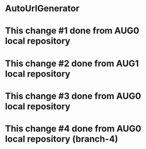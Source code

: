 # AutoUrlGenerator
# This change #1 done from AUG0 local repository
# This change #2 done from AUG1 local repository
# This change #3 done from AUG0 local repository
# This change #4 done from AUG0 local repository (branch-4)